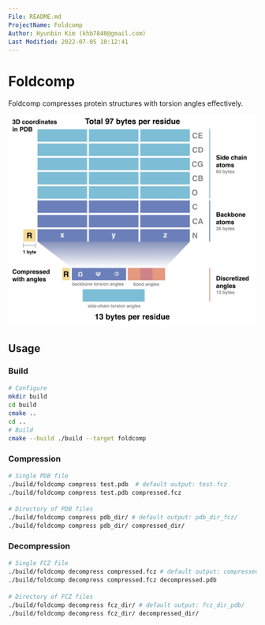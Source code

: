 ```yaml
---
File: README.md
ProjectName: Foldcomp
Author: Hyunbin Kim (khb7840@gmail.com)
Last Modified: 2022-07-05 10:12:41
---
```


# Foldcomp
Foldcomp compresses protein structures with torsion angles effectively.

![abstract](img/Abstract.jpg)

## Usage

### Build
```sh
# Configure
mkdir build
cd build
cmake ..
cd ..
# Build
cmake --build ./build --target foldcomp
```
### Compression
```sh
# Single PDB file
./build/foldcomp compress test.pdb  # default output: test.fcz
./build/foldcomp compress test.pdb compressed.fcz

# Directory of PDB files
./build/foldcomp compress pdb_dir/ # default output: pdb_dir_fcz/
./build/foldcomp compress pdb_dir/ compressed_dir/
```
### Decompression
```sh
# Single FCZ file
./build/foldcomp decompress compressed.fcz # default output: compressed.pdb
./build/foldcomp decompress compressed.fcz decompressed.pdb

# Directory of FCZ files
./build/foldcomp decompress fcz_dir/ # default output: fcz_dir_pdb/
./build/foldcomp decompress fcz_dir/ decompressed_dir/
```
